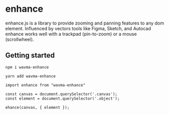 # enhance

enhance.js is a library to provide zooming and panning features to any dom element. Influenced by vectors tools like Figma, Sketch, and Autocad enhance works well with a trackpad (pin-to-zoom) or a mouse (scrollwheel).

## Getting started

`npm i wavma-enhance`

`yarn add wavma-enhance`

```
import enhance from "wavma-enhance"

const canvas = document.querySelector('.canvas');
const element = document.querySelector('.object');

ehance(canvas, { element });
```
